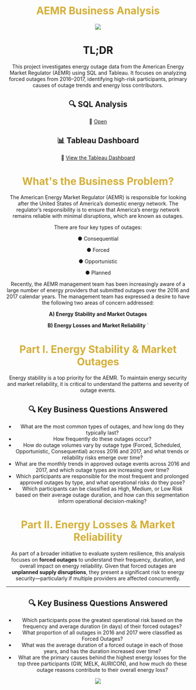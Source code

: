 
<center><h1 style="color:#D4AF37"> AEMR Business Analysis </h1>
<img src = "https://images.squarespace-cdn.com/content/v1/551972d8e4b0d571edc2e2c8/8f3abd33-0916-4415-9b24-593eea1d1e3c/Screen+Shot+2022-04-20+at+12.41.24+PM.png">

# TL;DR

This project investigates energy outage data from the American Energy Market Regulator (AEMR) using SQL and Tableau. It focuses on analyzing forced outages from 2016–2017, identifying high-risk participants, primary causes of outage trends and energy loss contributors.

## 🔍 SQL Analysis 

🔗 [Open](AEMR_SQL_Case_Study_Dana_Abdirakhym_final.ipynb)


## 📊 Tableau Dashboard

🔗 [View the Tableau Dashboard](https://public.tableau.com/views/AEMR_17440574020340/Story1?:language=en-US&:sid=&:redirect=auth&:display_count=n&:origin=viz_share_link)
    
<h1 style="color:#D4AF37"> What's the Business Problem? </h1>

The American Energy Market Regulator (AEMR) is responsible for looking after the
United States of America’s domestic energy network. The regulator’s responsibility is to
ensure that America’s energy network remains reliable with minimal disruptions, which
are known as outages. 

There are four key types of outages:

● Consequential

● Forced 

● Opportunistic 

● Planned 

Recently, the AEMR management team has been increasingly aware of a large number
of energy providers that submitted outages over the 2016 and 2017 calendar years. The
management team has expressed a desire to have the following two areas of concern
addressed:

<b> A) Energy Stability and Market Outages
    <p>
B) Energy Losses and Market Reliability </b>`

<h1 style="color:#D4AF37"> Part I. Energy Stability & Market Outages </h1>

<p>
Energy stability is a top priority for the AEMR. To maintain energy security and market reliability, it is critical to understand the patterns and severity of outage events.


## 🔍 Key Business Questions Answered

- What are the most common types of outages, and how long do they typically last?
- How frequently do these outages occur?
- How do outage volumes vary by outage type (Forced, Scheduled, Opportunistic, Consequential) across 2016 and 2017, and what trends or reliability risks emerge over time?
- What are the monthly trends in approved outage events across 2016 and 2017, and which outage types are increasing over time?
- Which participants are responsible for the most frequent and prolonged approved outages by type, and what operational risks do they pose?
- Which participants can be classified as High, Medium, or Low Risk based on their average outage duration, and how can this segmentation inform operational decision-making?


<h1 style="color:#D4AF37"> Part II. Energy Losses & Market Reliability </h1>


As part of a broader initiative to evaluate system resilience, this analysis focuses on **forced outages** to understand their frequency, duration, and overall impact on energy reliability. Given that forced outages are **unplanned supply disruptions**, they present a significant risk to energy security—particularly if multiple providers are affected concurrently.

    
---

## 🔍 Key Business Questions Answered

- Which participants pose the greatest operational risk based on the frequency and average duration (in days) of their forced outages?
- What proportion of all outages in 2016 and 2017 were classified as Forced Outages?
- What was the average duration of a forced outage in each of those years, and has the duration increased over time?
- What are the primary causes behind the highest energy losses for the top three participants (GW, MELK, AURICON), and how much do these outage reasons contribute to their overall energy loss?
    
<img src = "https://media.istockphoto.com/id/1281821795/photo/market-stock-graph-and-information-with-city-light-and-electricity-and-energy-facility-banner.jpg?s=612x612&w=0&k=20&c=RSN5LqeMW28HW10aA190_DWR5YJ5tG2wixHFPBV3uZE=">
